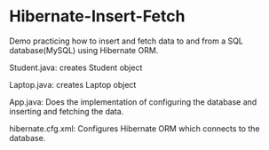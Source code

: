 # Hibernate-Insert-Fetch

Demo practicing how to insert and fetch data to and from a SQL database(MySQL) using Hibernate ORM.

Student.java: creates Student object

Laptop.java: creates Laptop object

App.java: Does the implementation of configuring the database and inserting and fetching the data.

hibernate.cfg.xml: Configures Hibernate ORM which connects to the database.
